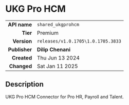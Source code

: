# UKG Pro HCM
| | |
|-:|-|
|**API name**|`shared_ukgprohcm`|
|**Tier**|Premium|
|**Version**|`releases/v1.0.1705\1.0.1705.3833`|
|**Publisher**|**Dilip Chenani**|
|**Created**|Thu Jun 13 2024|
|**Changed**|Sat Jan 11 2025|

## Description
UKG Pro HCM Connector for Pro HR, Payroll and Talent.
